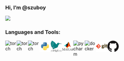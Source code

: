 ### Hi, I’m @szuboy

<img align="middel" src="https://github-readme-stats.vercel.app/api?username=szuboy&show_icons=true&icon_color=805AD5&text_color=718096&bg_color=ffffff&hide_title=true" />  


### Languages and Tools:

<img align="left" alt="torch" title="pytorch" width="36px" src="https://pytorch.org/assets/images/pytorch-logo.png" />
<img align="left" alt="torch" title="pytorch" width="36px" src="https://avatars.githubusercontent.com/u/15658638?s=200&v=4" />
<img align="left" alt="torch" title="pytorch" width="36px" src="https://avatars.githubusercontent.com/u/27804?s=200&v=4" />
<img align="left" alt="python" title="python" width="36px" src="https://raw.githubusercontent.com/github/explore/80688e429a7d4ef2fca1e82350fe8e3517d3494d/topics/python/python.png" />
<img align="left" alt="latex"  title="latex" width="36px" src="https://raw.githubusercontent.com/github/explore/80688e429a7d4ef2fca1e82350fe8e3517d3494d/topics/latex/latex.png" />
<img align="left" alt="matlab"  title="matlab" width="36px" src="https://raw.githubusercontent.com/github/explore/80688e429a7d4ef2fca1e82350fe8e3517d3494d/topics/matlab/matlab.png" />
<img align="left" alt="pycharm"  title="pycharm" width="36px" src="https://upload.wikimedia.org/wikipedia/commons/thumb/1/1d/PyCharm_Icon.svg/768px-PyCharm_Icon.svg.png" />
<img align="left" alt="docker"  title="docker" width="36px" src="https://cdn4.iconfinder.com/data/icons/logos-and-brands/512/97_Docker_logo_logos-512.png" />
<img align="left" alt="Git"  title="Git" width="36px" src="https://raw.githubusercontent.com/github/explore/80688e429a7d4ef2fca1e82350fe8e3517d3494d/topics/git/git.png" />
<img align="left" alt="GitHub"  title="GitHub" width="36px" src="https://raw.githubusercontent.com/github/explore/78df643247d429f6cc873026c0622819ad797942/topics/github/github.png" />
